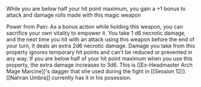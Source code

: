 While you are below half your hit point maximum, you gain a +1 bonus to attack and damage rolls made with this magic weapon 

Power from Pain: As a bonus action while holding this weapon, you can sacrifice your own vitality to empower it. You take 1 d6 necrotic damage, and the next time you hit with an attack using this weapon before the end of your turn, it deals an extra 2d6 necrotic damage. Damage you take from this property ignores temporary hit points and can't be reduced or prevented in any way. If you are below half of your hit point maximum when you use this property, the extra damage increases to 3d6.
This is [[Ex-Headmaster Arch Mage Marcine]]'s  dagger that she used during the fight in [[Session 12]]. [[Nahran Umbra]] currently has it in his posession. 
